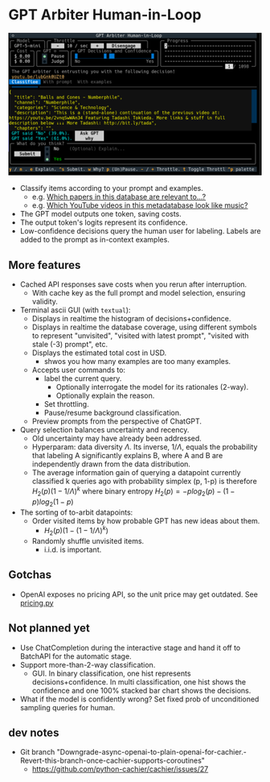 # GPT Arbiter Human-in-Loop
![A screenshot depicts various components of the app.](./screenshot.png)
- Classify items according to your prompt and examples.  
  - e.g. [Which papers in this database are relevant to...?](https://github.com/Daniel-Chin/GPT-lit-reviewer)  
  - e.g. [Which YouTube videos in this metadatabase look like music?](https://github.com/Daniel-Chin/sync-my-youtube-playlists)  
- The GPT model outputs one token, saving costs.  
- The output token's logits represent its confidence.  
- Low-confidence decisions query the human user for labeling. Labels are added to the prompt as in-context examples.  

## More features
- Cached API responses save costs when you rerun after interruption.  
  - With cache key as the full prompt and model selection, ensuring validity.  
- Terminal ascii GUI (with `textual`):  
  - Displays in realtime the histogram of decisions+confidence.
  - Displays in realtime the database coverage, using different symbols to represent "unvisited", "visited with latest prompt", "visited with stale (-3) prompt", etc.
  - Displays the estimated total cost in USD.  
    - shwos you how many examples are too many examples. 
  - Accepts user commands to:
    - label the current query.
      - Optionally interrogate the model for its rationales (2-way).
      - Optionally explain the reason.  
    - Set throttling.
    - Pause/resume background classification.
  - Preview prompts from the perspective of ChatGPT.
- Query selection balances uncertainty and recency.
  - Old uncertainty may have already been addressed.
  - Hyperparam: data diversity $\Lambda$. Its inverse, $1 / \Lambda$, equals the probability that labeling A significantly explains B, where A and B are independently drawn from the data distribution.
  - The average information gain of querying a datapoint currently classified k queries ago with probability simplex (p, 1-p) is therefore $H_2(p)(1-1/\Lambda)^k$ where binary entropy $H_2(p) = -p log_2(p) - (1-p) log_2(1-p)$
- The sorting of to-arbit datapoints:
  - Order visited items by how probable GPT has new ideas about them.
    - $H_2(p)(1-(1-1/\Lambda)^k)$
  - Randomly shuffle unvisited items.  
    - i.i.d. is important.  

## Gotchas
- OpenAI exposes no pricing API, so the unit price may get outdated. See [pricing.py](./src/gpt_arbiter_human_in_loop/pricing.py)

## Not planned yet
- Use ChatCompletion during the interactive stage and hand it off to BatchAPI for the automatic stage.
- Support more-than-2-way classification.
  - GUI. In binary classification, one hist represents decisions+confidence. In multi classification, one hist shows the confidence and one 100% stacked bar chart shows the decisions.
- What if the model is confidently wrong? Set fixed prob of unconditioned sampling queries for human.

## dev notes
- Git branch "Downgrade-async-openai-to-plain-openai-for-cachier.-Revert-this-branch-once-cachier-supports-coroutines"
  - https://github.com/python-cachier/cachier/issues/27
